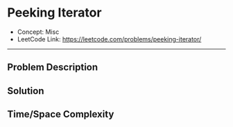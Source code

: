 # Peeking Iterator

- Concept: Misc
- LeetCode Link: https://leetcode.com/problems/peeking-iterator/

---

## Problem Description

## Solution

## Time/Space Complexity

